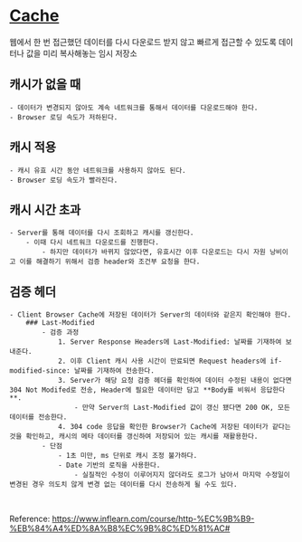# [Cache](https://ko.wikipedia.org/wiki/%EC%BA%90%EC%8B%9C)

웹에서 한 번 접근했던 데이터를 다시 다운로드 받지 않고 빠르게 접근할 수 있도록 데이터나 값을 미리 복사해놓는 임시 저장소

## 캐시가 없을 때
    - 데이터가 변경되지 않아도 계속 네트워크를 통해서 데이터를 다운로드해야 한다.
    - Browser 로딩 속도가 저하된다.
## 캐시 적용
    - 캐시 유효 시간 동안 네트워크를 사용하지 않아도 된다.
    - Browser 로딩 속도가 빨라진다.
## 캐시 시간 초과
    - Server를 통해 데이터를 다시 조회하고 캐시를 갱신한다.
        - 이때 다시 네트워크 다운로드를 진행한다.
            - 하지만 데이터가 바뀌지 않았다면, 유효시간 이후 다운로드는 다시 자원 낭비이고 이를 해결하기 위해서 검증 header와 조건부 요청을 한다.
## 검증 헤더
    - Client Browser Cache에 저장된 데이터가 Server의 데이터와 같은지 확인해야 한다.
        ### Last-Modified
            - 검증 과정
                1. Server Response Headers에 Last-Modified: 날짜를 기재하여 보내준다.
                2. 이후 Client 캐시 사용 시간이 만료되면 Request headers에 if-modified-since: 날짜를 기재하여 전송한다.
                3. Server가 해당 요청 검증 헤더를 확인하여 데이터 수정된 내용이 없다면 304 Not Modifed로 전송, Header에 필요한 데이터만 담고 **Body를 비워서 응답한다**. 
                    - 만약 Server의 Last-Modified 값이 갱신 됐다면 200 OK, 모든데이터를 전송한다.
                4. 304 code 응답을 확인한 Browser가 Cache에 저장된 데이터가 같다는 것을 확인하고, 캐시의 메타 데이터를 갱신하여 저장되어 있는 캐시를 재활용한다.
            - 단점
                - 1초 미만, ms 단위로 캐시 조정 불가하다.
                - Date 기반의 로직을 사용한다.
                    - 실질적인 수정이 이루어지지 않더라도 로그가 남아서 마지막 수정일이 변경된 경우 의도치 않게 변경 없는 데이터를 다시 전송하게 될 수도 있다.

<br>

Reference: https://www.inflearn.com/course/http-%EC%9B%B9-%EB%84%A4%ED%8A%B8%EC%9B%8C%ED%81%AC#
